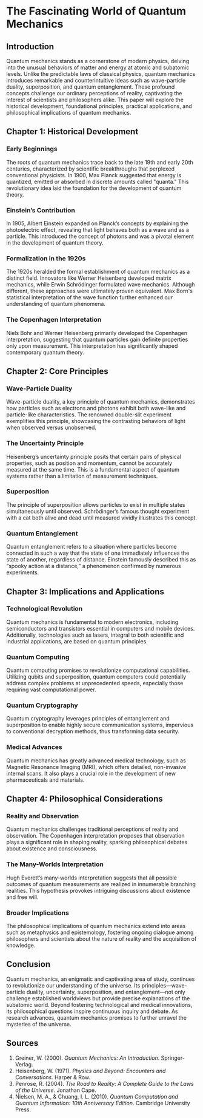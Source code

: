 # The Fascinating World of Quantum Mechanics

## Introduction

Quantum mechanics stands as a cornerstone of modern physics, delving into the unusual behaviors of matter and energy at atomic and subatomic levels. Unlike the predictable laws of classical physics, quantum mechanics introduces remarkable and counterintuitive ideas such as wave-particle duality, superposition, and quantum entanglement. These profound concepts challenge our ordinary perceptions of reality, captivating the interest of scientists and philosophers alike. This paper will explore the historical development, foundational principles, practical applications, and philosophical implications of quantum mechanics.

## Chapter 1: Historical Development

### Early Beginnings

The roots of quantum mechanics trace back to the late 19th and early 20th centuries, characterized by scientific breakthroughs that perplexed conventional physicists. In 1900, Max Planck suggested that energy is quantized, emitted or absorbed in discrete amounts called "quanta." This revolutionary idea laid the foundation for the development of quantum theory.

### Einstein’s Contribution

In 1905, Albert Einstein expanded on Planck’s concepts by explaining the photoelectric effect, revealing that light behaves both as a wave and as a particle. This introduced the concept of photons and was a pivotal element in the development of quantum theory.

### Formalization in the 1920s

The 1920s heralded the formal establishment of quantum mechanics as a distinct field. Innovators like Werner Heisenberg developed matrix mechanics, while Erwin Schrödinger formulated wave mechanics. Although different, these approaches were ultimately proven equivalent. Max Born's statistical interpretation of the wave function further enhanced our understanding of quantum phenomena.

### The Copenhagen Interpretation

Niels Bohr and Werner Heisenberg primarily developed the Copenhagen interpretation, suggesting that quantum particles gain definite properties only upon measurement. This interpretation has significantly shaped contemporary quantum theory.

## Chapter 2: Core Principles

### Wave-Particle Duality

Wave-particle duality, a key principle of quantum mechanics, demonstrates how particles such as electrons and photons exhibit both wave-like and particle-like characteristics. The renowned double-slit experiment exemplifies this principle, showcasing the contrasting behaviors of light when observed versus unobserved.

### The Uncertainty Principle

Heisenberg’s uncertainty principle posits that certain pairs of physical properties, such as position and momentum, cannot be accurately measured at the same time. This is a fundamental aspect of quantum systems rather than a limitation of measurement techniques.

### Superposition

The principle of superposition allows particles to exist in multiple states simultaneously until observed. Schrödinger’s famous thought experiment with a cat both alive and dead until measured vividly illustrates this concept.

### Quantum Entanglement

Quantum entanglement refers to a situation where particles become connected in such a way that the state of one immediately influences the state of another, regardless of distance. Einstein famously described this as “spooky action at a distance,” a phenomenon confirmed by numerous experiments.

## Chapter 3: Implications and Applications

### Technological Revolution

Quantum mechanics is fundamental to modern electronics, including semiconductors and transistors essential in computers and mobile devices. Additionally, technologies such as lasers, integral to both scientific and industrial applications, are based on quantum principles.

### Quantum Computing

Quantum computing promises to revolutionize computational capabilities. Utilizing qubits and superposition, quantum computers could potentially address complex problems at unprecedented speeds, especially those requiring vast computational power.

### Quantum Cryptography

Quantum cryptography leverages principles of entanglement and superposition to enable highly secure communication systems, impervious to conventional decryption methods, thus transforming data security.

### Medical Advances

Quantum mechanics has greatly advanced medical technology, such as Magnetic Resonance Imaging (MRI), which offers detailed, non-invasive internal scans. It also plays a crucial role in the development of new pharmaceuticals and materials.

## Chapter 4: Philosophical Considerations

### Reality and Observation

Quantum mechanics challenges traditional perceptions of reality and observation. The Copenhagen interpretation proposes that observation plays a significant role in shaping reality, sparking philosophical debates about existence and consciousness.

### The Many-Worlds Interpretation

Hugh Everett’s many-worlds interpretation suggests that all possible outcomes of quantum measurements are realized in innumerable branching realities. This hypothesis provokes intriguing discussions about existence and free will.

### Broader Implications

The philosophical implications of quantum mechanics extend into areas such as metaphysics and epistemology, fostering ongoing dialogue among philosophers and scientists about the nature of reality and the acquisition of knowledge.

## Conclusion

Quantum mechanics, an enigmatic and captivating area of study, continues to revolutionize our understanding of the universe. Its principles—wave-particle duality, uncertainty, superposition, and entanglement—not only challenge established worldviews but provide precise explanations of the subatomic world. Beyond fostering technological and medical innovations, its philosophical questions inspire continuous inquiry and debate. As research advances, quantum mechanics promises to further unravel the mysteries of the universe.

## Sources

1. Greiner, W. (2000). *Quantum Mechanics: An Introduction*. Springer-Verlag.
2. Heisenberg, W. (1971). *Physics and Beyond: Encounters and Conversations*. Harper & Row.
3. Penrose, R. (2004). *The Road to Reality: A Complete Guide to the Laws of the Universe*. Jonathan Cape.
4. Nielsen, M. A., & Chuang, I. L. (2010). *Quantum Computation and Quantum Information: 10th Anniversary Edition*. Cambridge University Press.